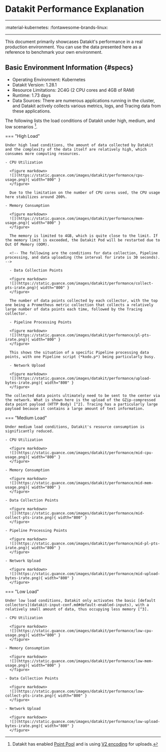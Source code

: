 # Datakit Performance Explanation

---

:material-kubernetes: :fontawesome-brands-linux:

---

This document primarily showcases Datakit's performance in a real production environment. You can use the data presented here as a reference to benchmark your own environment.

## Basic Environment Information {#specs}

- Operating Environment: Kubernetes
- Datakit Version: 1.28.1
- Resource Limitations: 2C4G (2 CPU cores and 4GB of RAM)
- Runtime: 1.73 days
- Data Sources: There are numerous applications running in the cluster, and Datakit actively collects various metrics, logs, and Tracing data from these applications.

The following lists the load conditions of Datakit under high, medium, and low scenarios [^1].

<!-- markdownlint-disable MD046 -->
=== "High Load"

    Under high load conditions, the amount of data collected by Datakit and the complexity of the data itself are relatively high, which consumes more computing resources.
    
    - CPU Utilization
    
      <figure markdown>
      ![](https://static.guance.com/images/datakit/performance/cpu-usage.png){ width="800" }
      </figure>
    
      Due to the limitation on the number of CPU cores used, the CPU usage here stabilizes around 200%.
    
    - Memory Consumption
    
      <figure markdown>
      ![](https://static.guance.com/images/datakit/performance/mem-usage.png){ width="800" }
      </figure>
    
      The memory is limited to 4GB, which is quite close to the limit. If the memory limit is exceeded, the Datakit Pod will be restarted due to Out Of Memory (OOM).
    
      <!-- The following are the conditions for data collection, Pipeline processing, and data uploading (the interval for irate is 30 seconds). -->
    
      - Data Collection Points
    
      <figure markdown>
      ![](https://static.guance.com/images/datakit/performance/collect-pts-irate.png){ width="800" }
      </figure>
    
      The number of data points collected by each collector, with the top one being a Prometheus metric collection that collects a relatively large number of data points each time, followed by the Tracing collector.
    
      - Pipeline Processing Points
    
      <figure markdown>
      ![](https://static.guance.com/images/datakit/performance/pl-pts-irate.png){ width="800" }
      </figure>
    
      This shows the situation of a specific Pipeline processing data points, with one Pipeline script (*kodo.p*) being particularly busy.
    
      - Network Upload
    
      <figure markdown>
      ![](https://static.guance.com/images/datakit/performance/upload-bytes-irate.png){ width="800" }
      </figure>
    
    The collected data points ultimately need to be sent to the center via the network. What is shown here is the upload of the GZip-compressed data point payload (HTTP Body) [^2]. Tracing has a particularly large payload because it contains a large amount of text information.

=== "Medium Load"

    Under medium load conditions, Datakit's resource consumption is significantly reduced.
    
    - CPU Utilization
    
      <figure markdown>
      ![](https://static.guance.com/images/datakit/performance/mid-cpu-usage.png){ width="800" }
      </figure>
    
    - Memory Consumption
    
      <figure markdown>
      ![](https://static.guance.com/images/datakit/performance/mid-mem-usage.png){ width="800" }
      </figure>
    
    - Data Collection Points
    
      <figure markdown>
      ![](https://static.guance.com/images/datakit/performance/mid-collect-pts-irate.png){ width="800" }
      </figure>
    
    - Pipeline Processing Points
    
      <figure markdown>
      ![](https://static.guance.com/images/datakit/performance/mid-pl-pts-irate.png){ width="800" }
      </figure>
    
    - Network Upload
    
      <figure markdown>
      ![](https://static.guance.com/images/datakit/performance/mid-upload-bytes-irate.png){ width="800" }
      </figure>

=== "Low Load"

    Under low load conditions, Datakit only activates the basic [default collectors](datakit-input-conf.md#default-enabled-inputs), with a relatively small amount of data, thus occupying less memory [^3].
    
    - CPU Utilization
    
      <figure markdown>
      ![](https://static.guance.com/images/datakit/performance/low-cpu-usage.png){ width="800" }
      </figure>
    
    - Memory Consumption
    
      <figure markdown>
      ![](https://static.guance.com/images/datakit/performance/low-mem-usage.png){ width="800" }
      </figure>
    
    - Data Collection Points
    
      <figure markdown>
      ![](https://static.guance.com/images/datakit/performance/low-collect-pts-irate.png){ width="800" }
      </figure>
    
    - Network Upload
    
      <figure markdown>
      ![](https://static.guance.com/images/datakit/performance/low-upload-bytes-irate.png){ width="800" }
      </figure>

<!-- markdownlint-enable -->

<!-- markdownlint-disable MD053 -->
[^1]: Datakit has enabled [Point Pool](datakit-conf.md#point-pool) and is using [V2 encoding](datakit-conf.md#dataway-settings) for uploads.
[^2]: This value may differ slightly from the Pod traffic, as the Pod statistics represent the network traffic information at the Kubernetes level, which will be larger than the traffic shown here.
[^3]: The low-load Datakit was tested on an additional Linux server, which only enabled basic collectors. Since there was no Pipeline involved, there is no corresponding data.
<!-- markdownlint-enable -->
